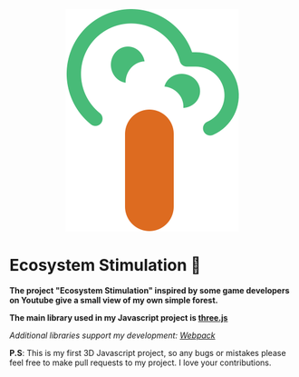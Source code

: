 <p align="center">
    <img src="logo.svg" />
</p>

# Ecosystem Stimulation :deciduous_tree:

**The project "Ecosystem Stimulation" inspired by some game developers on Youtube give a small view of my own simple forest.**


**The main library used in my Javascript project is [three.js](https://threejs.org/)**

*Additional libraries support my development: [Webpack](https://webpack.js.org/)*

__P.S__: This is my first 3D Javascript project, so any bugs or mistakes please feel free to make pull requests to my project. I love your contributions.





